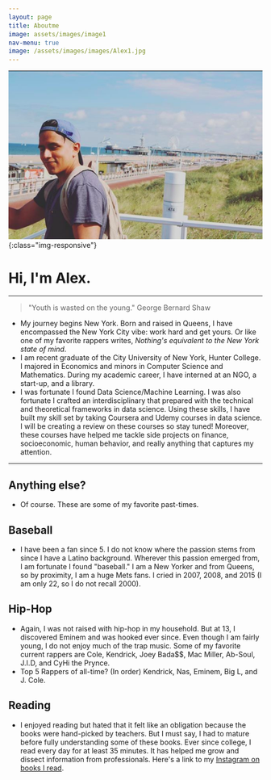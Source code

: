 ```yaml
---
layout: page
title: Aboutme
image: assets/images/image1
nav-menu: true
image: /assets/images/images/Alex1.jpg
---
```

![image-title-here](/assets/images/Alex1.jpg){:class="img-responsive"}
# Hi, I'm Alex.
****

> "Youth is wasted on the young." George Bernard Shaw
- My journey begins New York. Born and raised in Queens, I have encompassed the New York City vibe: work hard and get yours. Or like one of my favorite rappers writes, _Nothing's equivalent to the New York state of mind_.
- I am recent graduate of the City University of New York, Hunter College. I majored in Economics and minors in Computer Science and Mathematics. During my academic career, I have interned at an NGO, a start-up, and a library. 
- I was fortunate I found Data Science/Machine Learning. I was also fortunate I crafted an interdisciplinary that prepared with the technical and theoretical frameworks in data science. Using these skills, I have built my skill set by taking Coursera and Udemy courses in data science. I will be creating a review on these courses so stay tuned! Moreover, these courses have helped me tackle side projects on finance, socioeconomic, human behavior, and really anything that captures my attention. 

****

## Anything else?
- Of course. These are some of my favorite past-times. 
## Baseball
- I have been a fan since 5. I do not know where the passion stems from since I have a Latino background. Wherever this passion emerged from, I am fortunate I found "baseball." I am a New Yorker and from Queens, so by proximity, I am a huge Mets fans. I cried in 2007, 2008, and 2015 (I am only 22, so I do not recall 2000). 
## Hip-Hop
- Again, I was not raised with hip-hop in my household. But at 13, I discovered Eminem and was hooked ever since. Even though I am fairly young, I do not enjoy much of the trap music. Some of my favorite current rappers are Cole, Kendrick, Joey Bada$$, Mac Miller, Ab-Soul, J.I.D, and CyHi the Prynce. 
- Top 5 Rappers of all-time? (In order) Kendrick, Nas, Eminem, Big L, and J. Cole.  
## Reading
- I enjoyed reading but hated that it felt like an obligation because the books were hand-picked by teachers. But I must say, I had to mature before fully understanding some of these books. Ever since college, I read every day for at least 35 minutes. It has helped me grow and dissect information from professionals. Here's a link to my [Instagram on books I read](https://www.instagram.com/booktheories/).
